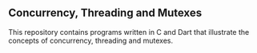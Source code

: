 ## Concurrency, Threading and Mutexes
This repository contains programs written in C and Dart that illustrate the concepts of concurrency, threading and mutexes.
